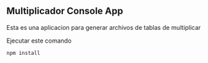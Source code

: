 ## Multiplicador Console App

Esta es una aplicacion para generar archivos de tablas de multiplicar

Ejecutar este comando

```
npm install
```